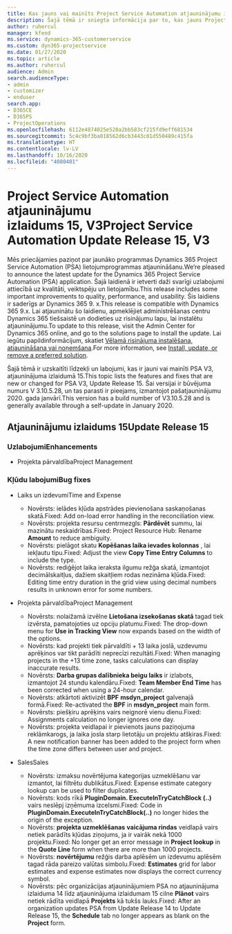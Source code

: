 ```yaml
---
title: Kas jauns vai mainīts Project Service Automation atjauninājumu izlaidumā 15, V3
description: Šajā tēmā ir sniegta informācija par to, kas jauns Project Service Automation atjauninājuma izlaidumā 15, 3. versijā
author: ruhercul
manager: kfend
ms.service: dynamics-365-customerservice
ms.custom: dyn365-projectservice
ms.date: 01/27/2020
ms.topic: article
ms.author: ruhercul
audience: Admin
search.audienceType:
- admin
- customizer
- enduser
search.app:
- D365CE
- D365PS
- ProjectOperations
ms.openlocfilehash: 6112e4874025e528a2bb583cf215fd9eff681534
ms.sourcegitcommit: 5c4c9bf3ba018562d6cb3443c01d550489c415fa
ms.translationtype: HT
ms.contentlocale: lv-LV
ms.lasthandoff: 10/16/2020
ms.locfileid: "4080401"
---
```

# <a name="project-service-automation-update-release-15-v3"></a><span data-ttu-id="b8219-103">Project Service Automation atjauninājumu izlaidums 15, V3</span><span class="sxs-lookup"><span data-stu-id="b8219-103">Project Service Automation Update Release 15, V3</span></span>

<span data-ttu-id="b8219-104">Mēs priecājamies paziņot par jaunāko programmas Dynamics 365 Project Service Automation (PSA) lietojumprogrammas atjaunināšanu.</span><span class="sxs-lookup"><span data-stu-id="b8219-104">We’re pleased to announce the latest update for the Dynamics 365 Project Service Automation (PSA) application.</span></span> <span data-ttu-id="b8219-105">Šajā laidienā ir ietverti daži svarīgi uzlabojumi attiecībā uz kvalitāti, veiktspēju un lietojamību.</span><span class="sxs-lookup"><span data-stu-id="b8219-105">This release includes some important improvements to quality, performance, and usability.</span></span> <span data-ttu-id="b8219-106">Šis laidiens ir saderīgs ar Dynamics 365 9. x.</span><span class="sxs-lookup"><span data-stu-id="b8219-106">This release is compatible with Dynamics 365 9.x.</span></span> <span data-ttu-id="b8219-107">Lai atjauninātu šo laidienu, apmeklējiet administrēšanas centru Dynamics 365 tiešsaistē un dodieties uz risinājumu lapu, lai instalētu atjauninājumu.</span><span class="sxs-lookup"><span data-stu-id="b8219-107">To update to this release, visit the Admin Center for Dynamics 365 online, and go to the solutions page to install the update.</span></span> <span data-ttu-id="b8219-108">Lai iegūtu papildinformācijum, skatiet [Vēlamā risinājuma instalēšana, atjaunināšana vai noņemšana](https://docs.microsoft.com/power-platform/admin/install-remove-preferred-solution).</span><span class="sxs-lookup"><span data-stu-id="b8219-108">For more information, see [Install, update, or remove a preferred solution](https://docs.microsoft.com/power-platform/admin/install-remove-preferred-solution).</span></span>

<span data-ttu-id="b8219-109">Šajā tēmā ir uzskaitīti līdzekļi un labojumi, kas ir jauni vai mainīti PSA V3, atjauninājuma izlaidumā 15.</span><span class="sxs-lookup"><span data-stu-id="b8219-109">This topic lists the features and fixes that are new or changed for PSA V3, Update Release 15.</span></span> <span data-ttu-id="b8219-110">Šai versijai ir būvējuma numurs V 3.10.5.28, un tas parasti ir pieejams, izmantojot pašatjauninājumu 2020. gada janvārī.</span><span class="sxs-lookup"><span data-stu-id="b8219-110">This version has a build number of V3.10.5.28 and is generally available through a self-update in January 2020.</span></span>

## <a name="update-release-15"></a><span data-ttu-id="b8219-111">Atjauninājumu izlaidums 15</span><span class="sxs-lookup"><span data-stu-id="b8219-111">Update Release 15</span></span> 

### <a name="enhancements"></a><span data-ttu-id="b8219-112">Uzlabojumi</span><span class="sxs-lookup"><span data-stu-id="b8219-112">Enhancements</span></span>

- <span data-ttu-id="b8219-113">Projekta pārvaldība</span><span class="sxs-lookup"><span data-stu-id="b8219-113">Project Management</span></span>

### <a name="bug-fixes"></a><span data-ttu-id="b8219-114">Kļūdu labojumi</span><span class="sxs-lookup"><span data-stu-id="b8219-114">Bug fixes</span></span>

- <span data-ttu-id="b8219-115">Laiks un izdevumi</span><span class="sxs-lookup"><span data-stu-id="b8219-115">Time and Expense</span></span>

  - <span data-ttu-id="b8219-116">Novērsts: ielādes kļūda apstrādes pievienošana saskaņošanas skatā.</span><span class="sxs-lookup"><span data-stu-id="b8219-116">Fixed: Add on-load error handling in the reconciliation view.</span></span>
  - <span data-ttu-id="b8219-117">Novērsts: projekta resursu centrmezgls: **Pārdēvēt** summu, lai mazinātu neskaidrības.</span><span class="sxs-lookup"><span data-stu-id="b8219-117">Fixed: Project Resource Hub: Rename **Amount** to reduce ambiguity.</span></span>
  - <span data-ttu-id="b8219-118">Novērsts: pielāgot skatu **Kopēšanas laika ievades kolonnas** , lai iekļautu tipu.</span><span class="sxs-lookup"><span data-stu-id="b8219-118">Fixed: Adjust the view **Copy Time Entry Columns** to include the type.</span></span>
  - <span data-ttu-id="b8219-119">Novērsts: rediģējot laika ieraksta ilgumu režģa skatā, izmantojot decimālskaitļus, dažiem skaitļiem rodas nezināma kļūda.</span><span class="sxs-lookup"><span data-stu-id="b8219-119">Fixed: Editing time entry duration in the grid view using decimal numbers results in unknown error for some numbers.</span></span>

- <span data-ttu-id="b8219-120">Projekta pārvaldība</span><span class="sxs-lookup"><span data-stu-id="b8219-120">Project Management</span></span>

  - <span data-ttu-id="b8219-121">Novērsts: nolaižamā izvēlne **Lietošana izsekošanas skatā** tagad tiek izvērsta, pamatojoties uz opciju platumu.</span><span class="sxs-lookup"><span data-stu-id="b8219-121">Fixed: The drop-down menu for **Use in Tracking View** now expands based on the width of the options.</span></span>
  - <span data-ttu-id="b8219-122">Novērsts: kad projekti tiek pārvaldīti + 13 laika joslā, uzdevumu aprēķinos var tikt parādīti neprecīzi rezultāti.</span><span class="sxs-lookup"><span data-stu-id="b8219-122">Fixed: When managing projects in the +13 time zone, tasks calculations can display inaccurate results.</span></span>
  - <span data-ttu-id="b8219-123">Novērsts: **Darba grupas dalībnieka beigu laiks** ir izlabots, izmantojot 24 stundu kalendāru.</span><span class="sxs-lookup"><span data-stu-id="b8219-123">Fixed: **Team Member End Time** has been corrected when using a 24-hour calendar.</span></span>
  - <span data-ttu-id="b8219-124">Novērsts: atkārtoti aktivizēt **BPF** **msdyn_project** galvenajā formā.</span><span class="sxs-lookup"><span data-stu-id="b8219-124">Fixed: Re-activated the **BPF** in **msdyn_project** main form.</span></span>
  - <span data-ttu-id="b8219-125">Novērsts: piešķiru aprēķins vairs neignorē vienu dienu.</span><span class="sxs-lookup"><span data-stu-id="b8219-125">Fixed: Assignments calculation no longer ignores one day.</span></span>
  - <span data-ttu-id="b8219-126">Novērsts: projekta veidlapai ir pievienots jauns paziņojuma reklāmkarogs, ja laika josla starp lietotāju un projektu atšķiras.</span><span class="sxs-lookup"><span data-stu-id="b8219-126">Fixed: A new notification banner has been added to the project form when the time zone differs between user and project.</span></span>

- <span data-ttu-id="b8219-127">Sales</span><span class="sxs-lookup"><span data-stu-id="b8219-127">Sales</span></span>

  - <span data-ttu-id="b8219-128">Novērsts: izmaksu novērtējuma kategorijas uzmeklēšanu var izmantot, lai filtrētu dublikātus.</span><span class="sxs-lookup"><span data-stu-id="b8219-128">Fixed: Expense estimate category lookup can be used to filter duplicates.</span></span>
  - <span data-ttu-id="b8219-129">Novērsts: kods rīkā **PluginDomain. ExecuteInTryCatchBlock (..)** vairs neslēpj izņēmuma izcelsmi.</span><span class="sxs-lookup"><span data-stu-id="b8219-129">Fixed: Code in **PluginDomain.ExecuteInTryCatchBlock(..)** no longer hides the origin of the exception.</span></span>
  - <span data-ttu-id="b8219-130">Novērsts: **projekta uzmeklēšanas** **vaicājuma rindas** veidlapā vairs netiek parādīts kļūdas ziņojums, ja ir vairāk nekā 1000 projektu.</span><span class="sxs-lookup"><span data-stu-id="b8219-130">Fixed: No longer get an error message in **Project lookup** in the **Quote Line** form when there are more than 1000 projects.</span></span>
  - <span data-ttu-id="b8219-131">Novērsts: **novērtējumu** režģis darba aplēsēm un izdevumu aplēsēm tagad rāda pareizo valūtas simbolu.</span><span class="sxs-lookup"><span data-stu-id="b8219-131">Fixed: **Estimates** grid for labor estimates and expense estimates now displays the correct currency symbol.</span></span>
  - <span data-ttu-id="b8219-132">Novērsts: pēc organizācijas atjauninājumiem PSA no atjauninājuma izlaiduma 14 līdz atjauninājuma izlaidumam 15 cilne **Plānot** vairs netiek rādīta veidlapā **Projekts** kā tukšs lauks.</span><span class="sxs-lookup"><span data-stu-id="b8219-132">Fixed: After an organization updates PSA from Update Release 14 to Update Release 15, the **Schedule** tab no longer appears as blank on the **Project** form.</span></span>
